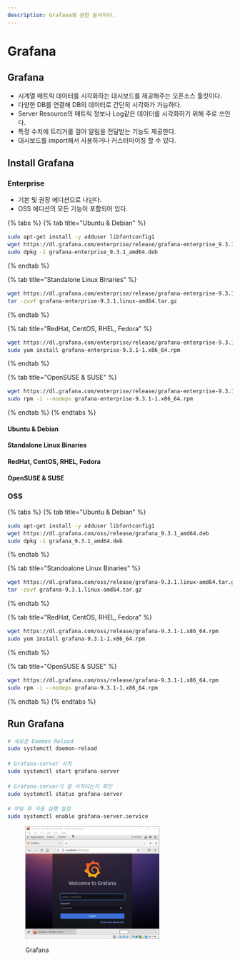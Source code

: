 ```yaml
---
description: Grafana에 관한 문서이다.
---
```


# Grafana

## Grafana <a href="#grafana-grafana" id="grafana-grafana"></a>

* 시계열 매트릭 데이터를 시각화하는 대시보드를 제공해주는 오픈소스 툴킷이다.
* 다양한 DB를 연결해 DB의 데이터로 간단히 시각화가 가능하다.
* Server Resource의 매트릭 정보나 Log같은 데이터를 시각화하기 위해 주로 쓰인다.
* 특정 수치에 트리거를 걸어 알림을 전달받는 기능도 제공한다.
* 대시보드를 import해서 사용하거나 커스터마이징 할 수 있다.

## Install Grafana <a href="#grafana-installgrafana" id="grafana-installgrafana"></a>

### Enterprise <a href="#grafana-enterprise" id="grafana-enterprise"></a>

* 기본 및 권장 에디션으로 나뉜다.
* OSS 에디션의 모든 기능이 포함되어 있다.

{% tabs %}
{% tab title="Ubuntu & Debian" %}
```bash
sudo apt-get install -y adduser libfontconfig1
wget https://dl.grafana.com/enterprise/release/grafana-enterprise_9.3.1_amd64.deb
sudo dpkg -i grafana-enterprise_9.3.1_amd64.deb
```
{% endtab %}

{% tab title="Standalone Linux Binaries" %}
```bash
wget https://dl.grafana.com/enterprise/release/grafana-enterprise-9.3.1.linux-amd64.tar.gz
tar -zxvf grafana-enterprise-9.3.1.linux-amd64.tar.gz
```
{% endtab %}

{% tab title="RedHat, CentOS, RHEL, Fedora" %}
```bash
wget https://dl.grafana.com/enterprise/release/grafana-enterprise-9.3.1-1.x86_64.rpm
sudo yum install grafana-enterprise-9.3.1-1.x86_64.rpm
```
{% endtab %}

{% tab title="OpenSUSE & SUSE" %}
```bash
wget https://dl.grafana.com/enterprise/release/grafana-enterprise-9.3.1-1.x86_64.rpm
sudo rpm -i --nodeps grafana-enterprise-9.3.1-1.x86_64.rpm
```
{% endtab %}
{% endtabs %}

#### Ubuntu & Debian

#### Standalone Linux Binaries

#### RedHat, CentOS, RHEL, Fedora

#### OpenSUSE & SUSE <a href="#grafana-opensuse-and-suse" id="grafana-opensuse-and-suse"></a>

### OSS <a href="#grafana-oss" id="grafana-oss"></a>

{% tabs %}
{% tab title="Ubuntu & Debian" %}
```bash
sudo apt-get install -y adduser libfontconfig1
wget https://dl.grafana.com/oss/release/grafana_9.3.1_amd64.deb
sudo dpkg -i grafana_9.3.1_amd64.deb
```
{% endtab %}

{% tab title="Standoalone Linux Binaries" %}
```bash
wget https://dl.grafana.com/oss/release/grafana-9.3.1.linux-amd64.tar.gz
tar -zxvf grafana-9.3.1.linux-amd64.tar.gz
```
{% endtab %}

{% tab title="RedHat, CentOS, RHEL, Fedora" %}
```bash
wget https://dl.grafana.com/oss/release/grafana-9.3.1-1.x86_64.rpm
sudo yum install grafana-9.3.1-1.x86_64.rpm
```
{% endtab %}

{% tab title="OpenSUSE & SUSE" %}
```bash
wget https://dl.grafana.com/oss/release/grafana-9.3.1-1.x86_64.rpm
sudo rpm -i --nodeps grafana-9.3.1-1.x86_64.rpm
```
{% endtab %}
{% endtabs %}

## Run Grafana

```bash
# 새로운 Daemon Reload
sudo systemctl daemon-reload
 
# Grafana-server 시작
sudo systemctl start grafana-server
 
# Grafana-server가 잘 시작되는지 확인
sudo systemctl status grafana-server
 
# 부팅 후 자동 실행 설정
sudo systemctl enable grafana-server.service
```

<figure><img src="../../.gitbook/assets/image (21).png" alt=""><figcaption><p>Grafana</p></figcaption></figure>
